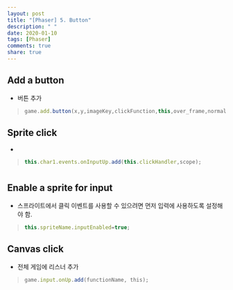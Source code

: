 ```yaml
---
layout: post
title: "[Phaser] 5. Button"
description: " "
date: 2020-01-10
tags: [Phaser]
comments: true
share: true
---
```


## Add a button

- 버튼 추가

> ```Javascript
> game.add.button(x,y,imageKey,clickFunction,this,over_frame,normal_frame,down_frame)
> ```

 

## Sprite click

-  

> ```Javascript
> this.char1.events.onInputUp.add(this.clickHandler,scope);
> ```

#  

## Enable a sprite for input

- 스프라이트에서 클릭 이벤트를 사용할 수 있으려면 먼저 입력에 사용하도록 설정해야 함.

> ```Javascript
> this.spriteName.inputEnabled=true;
> ```

 

## Canvas click

- 전체 게임에 리스너 추가

> ```Javascript
> game.input.onUp.add(functionName, this);
> ```